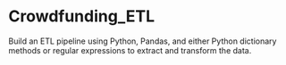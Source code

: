 # Crowdfunding_ETL
Build an ETL pipeline using Python, Pandas, and either Python dictionary methods or regular expressions to extract and transform the data.
